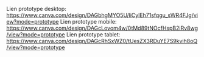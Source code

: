 Lien prototype desktop:
https://www.canva.com/design/DAGbhgMYO5U/liCylEh71sfqgu_sWR4FJg/view?mode=prototype
Lien prototype mobile:
https://www.canva.com/design/DAGcLovom4w/0tMd89tNOcfHspB2iRv8wg/view?mode=prototype
Lien prototype tablet:
https://www.canva.com/design/DAGcRhSxWZ0/tUesZX3RDuYE7S9kvih8oQ/view?mode=prototype
